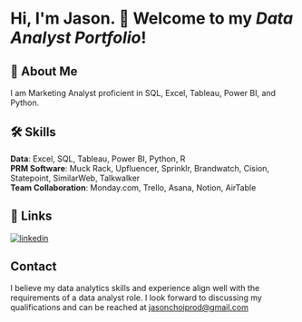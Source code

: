 # Hi, I'm Jason. 👋  Welcome to my *Data Analyst Portfolio*!

## 🚀 About Me
I am Marketing Analyst proficient in SQL, Excel, Tableau, Power BI, and Python.

## 🛠 Skills
**Data**: Excel, SQL, Tableau, Power BI, Python, R  
**PRM Software**: Muck Rack, Upfluencer, Sprinklr, Brandwatch, Cision, Statepoint, SimilarWeb, Talkwalker  
**Team Collaboration**: Monday.com, Trello, Asana, Notion, AirTable

## 🔗 Links
[![linkedin](https://img.shields.io/badge/linkedin-0A66C2?style=for-the-badge&logo=linkedin&logoColor=white)](https://www.linkedin.com/in/jasonchoi24)

## Contact
I believe my data analytics skills and experience align well with the requirements of a data analyst role. I look forward to discussing my qualifications and can be reached at jasonchoiprod@gmail.com
